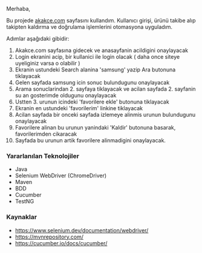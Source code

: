 
Merhaba,

Bu projede [akakce.com](https://www.akakce.com) sayfasını kullandım. Kullanıcı girişi, ürünü takibe alıp takipten kaldırma ve doğrulama işlemlerini otomasyona uyguladım.

Adımlar aşağıdaki gibidir:

1. Akakce.com sayfasına gidecek ve anasayfanin acildigini onaylayacak
2. Login ekranini acip, bir kullanici ile login olacak ( daha once siteye uyeliginiz varsa o olabilir )
3. Ekranin ustundeki Search alanina 'samsung' yazip Ara butonuna tiklayacak
4. Gelen sayfada samsung icin sonuc bulundugunu onaylayacak
5. Arama sonuclarindan 2. sayfaya tiklayacak ve acilan sayfada 2. sayfanin su an gosterimde oldugunu onaylayacak
6. Ustten 3. urunun icindeki 'favorilere ekle' butonuna tiklayacak
7. Ekranin en ustundeki 'favorilerim' linkine tiklayacak
8. Acilan sayfada bir onceki sayfada izlemeye alinmis urunun bulundugunu onaylayacak
9. Favorilere alinan bu urunun yanindaki 'Kaldir' butonuna basarak, favorilerimden cikaracak
10. Sayfada bu urunun artik favorilere alinmadigini onaylayacak.  

### Yararlanılan Teknolojiler
* Java 
* Selenium WebDriver (ChromeDriver)
* Maven
* BDD
* Cucumber 
* TestNG 


### Kaynaklar
* https://www.selenium.dev/documentation/webdriver/
* https://mvnrepository.com/
* https://cucumber.io/docs/cucumber/